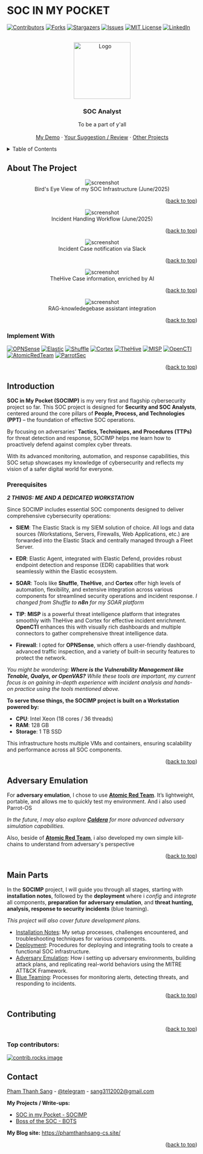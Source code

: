 # SOC IN MY POCKET

<a id="readme-top"></a>

[![Contributors][contributors-shield]][contributors-url]
[![Forks][forks-shield]][forks-url]
[![Stargazers][stars-shield]][stars-url]
[![Issues][issues-shield]][issues-url]
[![MIT License][license-shield]][license-url]
[![LinkedIn][linkedin-shield]][linkedin-url]



<!-- PROJECT LOGO -->
<br />
<div align="center">
  <a href="https://github.com/phamthanhsang-cs/SOC-in-my-Pocket">
    <img src="images/logos/blueteam.png" alt="Logo" width="150" height="150">
  </a>

<h3 align="center">SOC Analyst</h3>

  <p align="center">
   To be a part of y'all
    <br />
    <br />
    <a href="https://github.com/phamthanhsang-cs/SOC-in-my-Pocket">My Demo</a>
    ·
    <a href="https://github.com/phamthanhsang-cs/SOC-in-my-Pocket/issues/new?labels=bug&template=bug-report---.md">Your Suggestion / Review</a>
    ·
    <a href="https://github.com/phamthanhsang-cs/phamthanhsang-cs">Other Projects</a>
  </p>
</div>



<!-- TABLE OF CONTENTS -->
<details>
  <summary>Table of Contents</summary>
  <ol>
    <li>
      <a href="#about-the-project">About The Project</a>
      <ul>
        <li><a href="#built-with">Built With</a></li>
      </ul>
    </li>
    <li>
      <a href="#introduction">Introduction</a>
      <ul>
        <li><a href="#prerequisites">Prerequisites</a></li>
        <li><a href="#adversary-emulation">Adversary Emulation</a></li>
      </ul>
    </li>
    <li><a href="#main-parts">Main Parts</a></li>
    <li><a href="#contributing">Contributing</a></li>
    <li><a href="#contact">Contact</a></li>
  </ol>
</details>



<!-- ABOUT THE PROJECT -->
## About The Project

<div align="center"> 
  <img src="https://github.com/phamthanhsang-cs/SOC-in-my-Pocket/blob/main/images/proposals/birdseyeview.jpg" alt="screenshot" />
</div>

<div align="center"> 
  Bird's Eye View of my SOC Infrastructure (June/2025)
</div>

<p align="right">(<a href="#readme-top">back to top</a>)</p>


<div align="center"> 
  <img src="https://github.com/phamthanhsang-cs/SOC-in-my-Pocket/blob/main/images/proposals/Automation-Workflow-1.svg" alt="screenshot" />
</div>

<div align="center"> 
  Incident Handling Workflow (June/2025)
</div>

<p align="right">(<a href="#readme-top">back to top</a>)</p>


<div align="center"> 
  <img src="/images/proposals/slack_notification_example.png" alt="screenshot" />
</div>

<div align="center"> 
  Incident Case notification via Slack
</div>

<p align="right">(<a href="#readme-top">back to top</a>)</p>


<div align="center"> 
  <img src="/images/proposals/case_example.png" alt="screenshot" />
</div>

<div align="center"> 
  TheHive Case information, enriched by AI
</div>

<p align="right">(<a href="#readme-top">back to top</a>)</p>


<div align="center"> 
  <img src="/images/proposals/ai_interaction_example.png" alt="screenshot" />
</div>

<div align="center"> 
  RAG-knowledegebase assistant integration
</div>

<p align="right">(<a href="#readme-top">back to top</a>)</p>

### Implement With

[![OPNSense][OPNSense]][OPNSense-url]
[![Elastic][Elastic]][Elastic-url]
[![Shuffle][Shuffle]][Shuffle-url]
[![Cortex][Cortex]][Cortex-url]
[![TheHive][TheHive]][TheHive-url]
[![MISP][MISP]][MISP-url]
[![OpenCTI][OpenCTI]][OpenCTI-url]
[![AtomicRedTeam][AtomicRedTeam]][AtomicRedTeam-url]
[![ParrotSec][ParrotSec]][ParrotSec-url]


<p align="right">(<a href="#readme-top">back to top</a>)</p>



<!-- GETTING STARTED -->
## Introduction

**SOC in My Pocket (SOCIMP)** is my very first and flagship cybersecurity project so far. This SOC project is designed for **Security and SOC Analysts**, centered around the core pillars of **People, Process, and Technologies (PPT)** – the foundation of effective SOC operations.

By focusing on adversaries' **Tactics, Techniques, and Procedures (TTPs)** for threat detection and response, SOCIMP helps me learn how to proactively defend against complex cyber threats. 

With its advanced monitoring, automation, and response capabilities, this SOC setup showcases my knowledge of cybersecurity and reflects my vision of a safer digital world for everyone.


### Prerequisites
***2 THINGS: ME AND A DEDICATED WORKSTATION***

Since SOCIMP includes essential SOC components designed to deliver comprehensive cybersecurity operations:

- **SIEM**: The Elastic Stack is my SIEM solution of choice. All logs and data sources (Workstations, Servers, Firewalls, Web Applications, etc.) are forwarded into the Elastic Stack and centrally managed through a Fleet Server.
  
- **EDR**: Elastic Agent, integrated with Elastic Defend, provides robust endpoint detection and response (EDR) capabilities that work seamlessly within the Elastic ecosystem.

- **SOAR**: Tools like **Shuffle**, **TheHive**, and **Cortex** offer high levels of automation, flexibility, and extensive integration across various components for streamlined security operations and incident response.
*I changed from Shuffle to **n8n** for my SOAR platform*

- **TIP**: **MISP** is a powerful threat intelligence platform that integrates smoothly with TheHive and Cortex for effective incident enrichment. **OpenCTI** enhances this with visually rich dashboards and multiple connectors to gather comprehensive threat intelligence data.

- **Firewall**: I opted for **OPNSense**, which offers a user-friendly dashboard, advanced traffic inspection, and a variety of built-in security features to protect the network.

*You might be wondering: **Where is the Vulnerability Management like Tenable, Qualys, or OpenVAS?** While these tools are important, my current focus is on gaining in-depth experience with incident analysis and hands-on practice using the tools mentioned above.*


**To serve those things, the SOCIMP project is built on a Workstation powered by:**
- **CPU**: Intel Xeon (18 cores / 36 threads)
- **RAM**: 128 GB
- **Storage**: 1 TB SSD

This infrastructure hosts multiple VMs and containers, ensuring scalability and performance across all SOC components.

<p align="right">(<a href="#readme-top">back to top</a>)</p>

## Adversary Emulation

For **adversary emulation**, I chose to use **[Atomic Red Team](https://atomicredteam.io/)**. It’s lightweight, portable, and allows me to quickly test my environment.
And i also used Parrot-OS

*In the future, I may also explore **[Caldera](https://caldera.mitre.org/)** for more advanced adversary simulation capabilities.*

Also, beside of **[Atomic Red Team](https://atomicredteam.io/)**, i also developed my own simple kill-chains to understand from adversary's perspective


<p align="right">(<a href="#readme-top">back to top</a>)</p>


## Main Parts

In the **SOCIMP** project, I will guide you through all stages, starting with **installation notes**, followed by the **deployment** where i *config* and *integrate* all components, **preparation for adversary emulation**, and **threat hunting, analysis, response to security incidents** (blue teaming). 

*This project will also cover future development plans.*

* [Installation Notes](https://github.com/phamthanhsang-cs/SOC-in-my-Pocket/tree/main/installation-notes): My setup processes, challenges encountered, and troubleshooting techniques for various components.
* [Deployment](https://github.com/phamthanhsang-cs/SOC-in-my-Pocket/tree/main/deployment): Procedures for deploying and integrating tools to create a functional SOC infrastructure.
* [Adversary Emulation](https://github.com/phamthanhsang-cs/SOC-in-my-Pocket/tree/main/adversaries-emulation): How i setting up adversary environments, building attack plans, and replicating real-world behaviors using the MITRE ATT&CK Framework.
* [Blue Teaming](https://github.com/phamthanhsang-cs/SOC-in-my-Pocket/tree/main/blue-teaming): Processes for monitoring alerts, detecting threats, and responding to incidents.


<p align="right">(<a href="#readme-top">back to top</a>)</p>



<!-- CONTRIBUTING -->
## Contributing
<p align="right">(<a href="#readme-top">back to top</a>)</p>

### Top contributors:

<a href="https://github.com/phamthanhsang-cs/SOC-in-my-Pocket/graphs/contributors">
  <img src="https://contrib.rocks/image?repo=phamthanhsang-cs/SOC-in-my-Pocket" alt="contrib.rocks image" />
</a>


<!-- CONTACT -->
## Contact
[Pham Thanh Sang](https://www.linkedin.com/in/phamthanhsang0311/) - [@telegram](https://t.me/sangpham0311) - sang3112002@gmail.com

**My Projects / Write-ups:** 
  - [SOC in my Pocket - SOCIMP](https://github.com/phamthanhsang-cs/SOC-in-my-Pocket)
  - [Boss of the SOC - BOTS](https://github.com/phamthanhsang-cs/Boss-of-the-SOC)
  
**My Blog site:** https://phamthanhsang-cs.site/

<p align="right">(<a href="#readme-top">back to top</a>)</p>

<!-- MARKDOWN LINKS & IMAGES -->
<!-- https://www.markdownguide.org/basic-syntax/#reference-style-links -->
[contributors-shield]: https://img.shields.io/github/contributors/phamthanhsang-cs/SOC-in-my-Pocket.svg?style=for-the-badge
[contributors-url]: https://github.com/phamthanhsang-cs/SOC-in-my-Pocket/graphs/contributors
[forks-shield]: https://img.shields.io/github/forks/phamthanhsang-cs/SOC-in-my-Pocket.svg?style=for-the-badge
[forks-url]: https://github.com/phamthanhsang-cs/SOC-in-my-Pocket/network/members
[stars-shield]: https://img.shields.io/github/stars/phamthanhsang-cs/SOC-in-my-Pocket.svg?style=for-the-badge
[stars-url]: https://github.com/phamthanhsang-cs/SOC-in-my-Pocket/stargazers
[issues-shield]: https://img.shields.io/github/issues/phamthanhsang-cs/SOC-in-my-Pocket.svg?style=for-the-badge
[issues-url]: https://github.com/phamthanhsang-cs/SOC-in-my-Pocket/issues
[license-shield]: https://img.shields.io/github/license/phamthanhsang-cs/SOC-in-my-Pocket.svg?style=for-the-badge
[license-url]: https://github.com/phamthanhsang-cs/SOC-in-my-Pocket/blob/master/LICENSE.txt
[linkedin-shield]: https://img.shields.io/badge/-LinkedIn-black.svg?style=for-the-badge&logo=linkedin&colorB=555
[linkedin-url]: https://www.linkedin.com/in/phamthanhsang0311/
[OPNSense]: https://img.shields.io/badge/OPNSense-%23FF5200.svg?style=flat&logo=opnsense&logoColor=white
[OPNSense-url]: https://opnsense.org/
[Elastic]: https://img.shields.io/badge/Elastic-%23005571.svg?style=flat&logo=elastic&logoColor=white
[Elastic-url]: https://www.elastic.co/
[Shuffle]: https://img.shields.io/badge/Shuffle-%23FF6F00.svg?style=flat&logo=hackthebox&logoColor=white
[Shuffle-url]: https://shuffler.io/
[Cortex]: https://img.shields.io/badge/Cortex-%2380F5D2.svg?style=flat&logo=serverless&logoColor=white
[Cortex-url]: https://strangebee.com/cortex/
[TheHive]: https://img.shields.io/badge/TheHive-%23FFCD00.svg?style=flat&logo=hive&logoColor=white
[TheHive-url]: https://strangebee.com/thehive/
[MISP]: https://img.shields.io/badge/MISP-%23248BFB.svg?style=flat&logo=wechat&logoColor=white
[MISP-url]: https://www.misp-project.org/
[OpenCTI]: https://img.shields.io/badge/OpenCTI-%23003399.svg?style=flat&logo=nextdns&logoColor=white
[OpenCTI-url]: https://filigran.io/solutions/open-cti/
[AtomicRedTeam]: https://img.shields.io/badge/AtomicRedTeam-%23FF0000.svg?style=flat&logo=wagtail&logoColor=white
[AtomicRedTeam-url]: https://atomicredteam.io/
[ParrotSec]: https://img.shields.io/badge/ParrotSec-%23003399.svg?style=flat&logo=parrotsecurity&logoColor=black"
[ParrotSec-url]: https://www.parrotsec.org/
